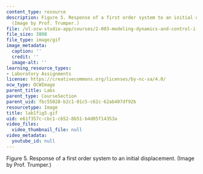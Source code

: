 ```yaml
---
content_type: resource
description: Figure 5. Response of a first order system to an initial displacement.
  (Image by Prof. Trumper.)
file: /ol-ocw-studio-app/courses/2-003-modeling-dynamics-and-control-i-spring-2005/e61f357ccbc1cb528b51b4d05f14353a_lab1fig5.gif
file_size: 3808
file_type: image/gif
image_metadata:
  caption: ''
  credit: ''
  image-alt: ''
learning_resource_types:
- Laboratory Assignments
license: https://creativecommons.org/licenses/by-nc-sa/4.0/
ocw_type: OCWImage
parent_title: Labs
parent_type: CourseSection
parent_uid: fbc55028-b2c1-01c5-c62c-62ab407df92b
resourcetype: Image
title: lab1fig5.gif
uid: e61f357c-cbc1-cb52-8b51-b4d05f14353a
video_files:
  video_thumbnail_file: null
video_metadata:
  youtube_id: null
---
```

Figure 5. Response of a first order system to an initial displacement. (Image by Prof. Trumper.)